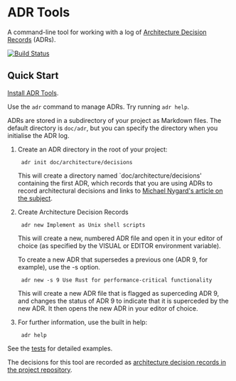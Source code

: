 ADR Tools
=========

A command-line tool for working with a log of [Architecture Decision Records][ADRs] (ADRs).

[![Build Status](https://travis-ci.org/npryce/adr-tools.svg?branch=master)](https://travis-ci.org/npryce/adr-tools)

Quick Start
-----------

[Install ADR Tools](INSTALL.md).

Use the `adr` command to manage ADRs.  Try running `adr help`.

ADRs are stored in a subdirectory of your project as Markdown files. 
The default directory is `doc/adr`, but you can specify the directory
when you initialise the ADR log.

1. Create an ADR directory in the root of your project:

        adr init doc/architecture/decisions

    This will create a directory named `doc/architecture/decisions' 
    containing the first ADR, which records that you are using ADRs
    to record architectural decisions and links to 
    [Michael Nygard's article on the subject][ADRs].

2. Create Architecture Decision Records

        adr new Implement as Unix shell scripts

    This will create a new, numbered ADR file and open it in your
    editor of choice (as specified by the VISUAL or EDITOR environment
    variable).

    To create a new ADR that supersedes a previous one (ADR 9, for example),
    use the -s option.

        adr new -s 9 Use Rust for performance-critical functionality

    This will create a new ADR file that is flagged as superceding
    ADR 9, and changes the status of ADR 9 to indicate that it is
    superceded by the new ADR.  It then opens the new ADR in your
    editor of choice.
    
3. For further information, use the built in help:

        adr help


See the [tests](tests/) for detailed examples.

The decisions for this tool are recorded as [architecture decision records in the project repository](doc/adr/). 

[ADRs]: http://thinkrelevance.com/blog/2011/11/15/documenting-architecture-decisions
